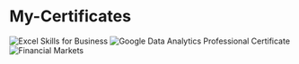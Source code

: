# My-Certificates

![Excel Skills for Business](https://user-images.githubusercontent.com/62376291/160047051-d307a3bb-ce64-4892-815c-3ed0cc8bc8dd.png)
![Google Data Analytics Professional Certificate](https://user-images.githubusercontent.com/62376291/160047201-4ed20d6e-abaf-4456-bac0-0cd7d38257d7.png)
![Financial Markets](https://user-images.githubusercontent.com/62376291/160047477-263a2473-07d9-4b32-9ef2-957e4498e289.png)
